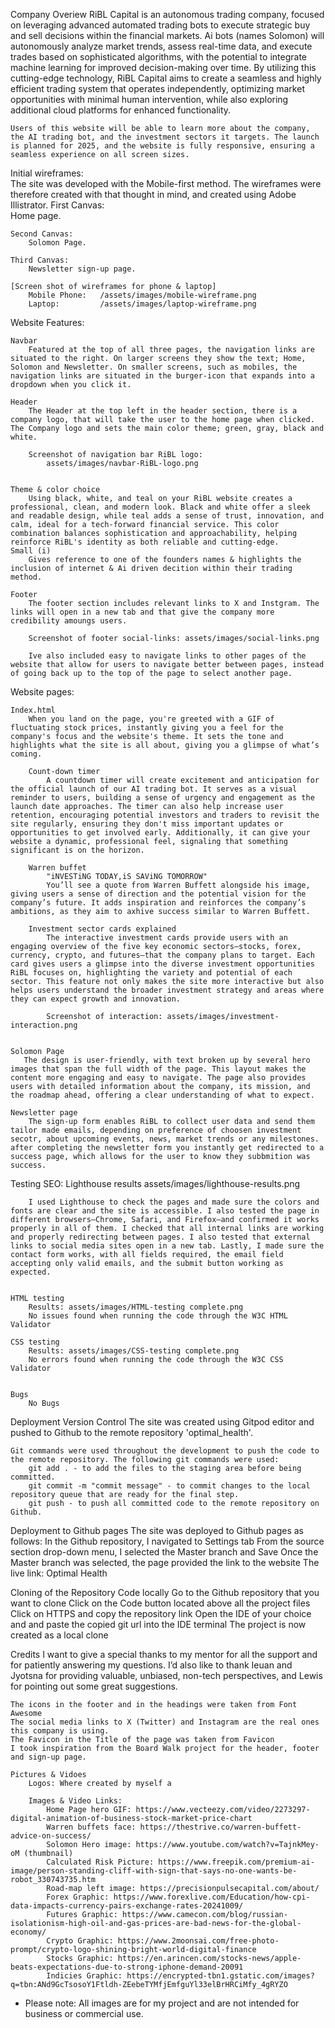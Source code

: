 Company Overiew 
    RiBL Capital is an autonomous trading company, focused on leveraging advanced automated trading bots to execute strategic buy and sell decisions within the financial markets. Ai bots (names Solomon) will autonomously analyze market trends, assess real-time data, and execute trades based on sophisticated algorithms, with the potential to integrate machine learning for improved decision-making over time. By utilizing this cutting-edge technology, RiBL Capital aims to create a seamless and highly efficient trading system that operates independently, optimizing market opportunities with minimal human intervention, while also exploring additional cloud platforms for enhanced functionality.

    Users of this website will be able to learn more about the company, the AI trading bot, and the investment sectors it targets. The launch is planned for 2025, and the website is fully responsive, ensuring a seamless experience on all screen sizes.


Initial wireframes:    
    The site was developed with the Mobile-first method. The wireframes were therefore created with that thought in mind, and created using Adobe Illistrator. 
    First Canvas:  
        Home page.

    Second Canvas: 
        Solomon Page. 

    Third Canvas: 
        Newsletter sign-up page. 

    [Screen shot of wireframes for phone & laptop] 
        Mobile Phone:   /assets/images/mobile-wireframe.png
        Laptop:         /assets/images/laptop-wireframe.png


Website Features: 

    Navbar
        Featured at the top of all three pages, the navigation links are situated to the right. On larger screens they show the text; Home, Solomon and Newsletter. On smaller screens, such as mobiles, the navigation links are situated in the burger-icon that expands into a dropdown when you click it.

    Header
        The Header at the top left in the header section, there is a company logo, that will take the user to the home page when clicked. The Company logo and sets the main color theme; green, gray, black and white.
            
        Screenshot of navigation bar RiBL logo:     
            assets/images/navbar-RiBL-logo.png    
    
    
    Theme & color choice
        Using black, white, and teal on your RiBL website creates a professional, clean, and modern look. Black and white offer a sleek and readable design, while teal adds a sense of trust, innovation, and calm, ideal for a tech-forward financial service. This color combination balances sophistication and approachability, helping reinforce RiBL's identity as both reliable and cutting-edge.
    Small (i)
        Gives reference to one of the founders names & highlights the inclusion of internet & Ai driven decition within their trading method.

    Footer
        The footer section includes relevant links to X and Instgram. The links will open in a new tab and that give the company more credibility amoungs users.

        Screenshot of footer social-links: assets/images/social-links.png

        Ive also included easy to navigate links to other pages of the website that allow for users to navigate better between pages, instead of going back up to the top of the page to select another page. 


Website pages:

    Index.html
        When you land on the page, you're greeted with a GIF of fluctuating stock prices, instantly giving you a feel for the company's focus and the website's theme. It sets the tone and highlights what the site is all about, giving you a glimpse of what’s coming.

        Count-down timer 
            A countdown timer will create excitement and anticipation for the official launch of our AI trading bot. It serves as a visual reminder to users, building a sense of urgency and engagement as the launch date approaches. The timer can also help increase user retention, encouraging potential investors and traders to revisit the site regularly, ensuring they don't miss important updates or opportunities to get involved early. Additionally, it can give your website a dynamic, professional feel, signaling that something significant is on the horizon.

        Warren buffet 
            "iNVESTiNG TODAY,iS SAViNG TOMORROW"
            You’ll see a quote from Warren Buffett alongside his image, giving users a sense of direction and the potential vision for the company’s future. It adds inspiration and reinforces the company’s ambitions, as they aim to axhive success similar to Warren Buffett.
            
        Investment sector cards explained 
            The interactive investment cards provide users with an engaging overview of the five key economic sectors—stocks, forex, currency, crypto, and futures—that the company plans to target. Each card gives users a glimpse into the diverse investment opportunities RiBL focuses on, highlighting the variety and potential of each sector. This feature not only makes the site more interactive but also helps users understand the broader investment strategy and areas where they can expect growth and innovation.
            
            Screenshot of interaction: assets/images/investment-interaction.png
            

    Solomon Page
       The design is user-friendly, with text broken up by several hero images that span the full width of the page. This layout makes the content more engaging and easy to navigate. The page also provides users with detailed information about the company, its mission, and the roadmap ahead, offering a clear understanding of what to expect.

    Newsletter page
        The sign-up form enables RiBL to collect user data and send them tailor made emails, depending on preference of choosen investment secotr, about upcoming events, news, market trends or any milestones. after completing the newsletter form you instantly get redirected to a success page, which allows for the user to know they subbmition was success. 



Testing
    SEO: Lighthouse results 
        assets/images/lighthouse-results.png

        I used Lighthouse to check the pages and made sure the colors and fonts are clear and the site is accessible. I also tested the page in different browsers—Chrome, Safari, and Firefox—and confirmed it works properly in all of them. I checked that all internal links are working and properly redirecting between pages. I also tested that external links to social media sites open in a new tab. Lastly, I made sure the contact form works, with all fields required, the email field accepting only valid emails, and the submit button working as expected.


    HTML testing
        Results: assets/images/HTML-testing complete.png
        No issues found when running the code through the W3C HTML Validator

    CSS testing 
        Results: assets/images/CSS-testing complete.png
        No errors found when running the code through the W3C CSS Validator


    Bugs
        No Bugs



Deployment 
    Version Control
    The site was created using Gitpod editor and pushed to Github to the remote repository 'optimal_health'.
    
    Git commands were used throughout the development to push the code to the remote repository. The following git commands were used:
        git add . - to add the files to the staging area before being committed.
        git commit -m "commit message" - to commit changes to the local repository queue that are ready for the final step.
        git push - to push all committed code to the remote repository on Github.


Deployment to Github pages
    The site was deployed to Github pages as follows:
        In the Github repository, I navigated to Settings tab
        From the source section drop-down menu, I selected the Master branch and Save
        Once the Master branch was selected, the page provided the link to the website
        The live link: Optimal Health

Cloning of the Repository Code locally
    Go to the Github repository that you want to clone
    Click on the Code button located above all the project files
    Click on HTTPS and copy the repository link
    Open the IDE of your choice and and paste the copied git url into the IDE terminal
    The project is now created as a local clone


Credits
    I want to give a special thanks to my mentor for all the support and for patiently answering my questions. I’d also like to thank Ieuan and Jyotsna for providing valuable, unbiased, non-tech perspectives, and Lewis for pointing out some great suggestions.

    The icons in the footer and in the headings were taken from Font Awesome
    The social media links to X (Twitter) and Instagram are the real ones this company is using.
    The Favicon in the Title of the page was taken from Favicon
    I took inspiration from the Board Walk project for the header, footer and sign-up page.

    Pictures & Vidoes 
        Logos: Where created by myself a

        Images & Video Links:
            Home Page hero GIF: https://www.vecteezy.com/video/2273297-digital-animation-of-business-stock-market-price-chart 
            Warren buffets face: https://thestrive.co/warren-buffett-advice-on-success/
            Solomon Hero image: https://www.youtube.com/watch?v=TajnkMey-oM (thumbnail)
            Calculated Risk Picture: https://www.freepik.com/premium-ai-image/person-standing-cliff-with-sign-that-says-no-one-wants-be-robot_330743735.htm
            Road-map left image: https://precisionpulsecapital.com/about/
            Forex Graphic: https://www.forexlive.com/Education/how-cpi-data-impacts-currency-pairs-exchange-rates-20241009/
            Futures Graphic: https://www.camecon.com/blog/russian-isolationism-high-oil-and-gas-prices-are-bad-news-for-the-global-economy/
            Crypto Graphic: https://www.2moonsai.com/free-photo-prompt/crypto-logo-shining-bright-world-digital-finance
            Stocks Graphic: https://en.arincen.com/stocks-news/apple-beats-expectations-due-to-strong-iphone-demand-20091
            Indicies Graphic: https://encrypted-tbn1.gstatic.com/images?q=tbn:ANd9GcTsosoY1Ftldh-ZEebeTYMfjEmfguYl33elBrHRCiMfy_4gRYZO


* Please note:
    All images are for my project and are not intended for business or commercial use.